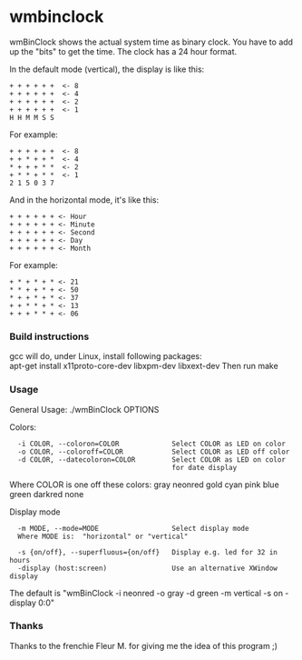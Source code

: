 # wmbinclock

wmBinClock shows the actual system time as binary clock. You have to add up the "bits" to get the time. The clock has a 24 hour format.

In the default mode (vertical), the display is like this:

```
+ + + + + +  <- 8
+ + + + + +  <- 4
+ + + + + +  <- 2
+ + + + + +  <- 1
H H M M S S
```

For example:

```
+ + + + + +  <- 8
+ + * + + *  <- 4
* + + + * *  <- 2
+ * * + * *  <- 1
2 1 5 0 3 7
```

And in the horizontal mode, it's like this:

```
+ + + + + + <- Hour
+ + + + + + <- Minute
+ + + + + + <- Second
+ + + + + + <- Day
+ + + + + + <- Month
```

For example:

```
+ * + * + * <- 21
* * + + * + <- 50
* + + * + * <- 37
+ + * * + * <- 13
+ + + * * + <- 06
```

### Build instructions

gcc will do, under Linux, install following packages:  
 apt-get install x11proto-core-dev libxpm-dev libxext-dev
Then run make

### Usage

General Usage: ./wmBinClock OPTIONS

Colors:
```
  -i COLOR, --coloron=COLOR             Select COLOR as LED on color
  -o COLOR, --coloroff=COLOR            Select COLOR as LED off color
  -d COLOR, --datecoloron=COLOR         Select COLOR as LED on color
                                        for date display
```

  Where COLOR is one off these colors:
  gray neonred gold cyan pink blue green darkred none

Display mode
```
  -m MODE, --mode=MODE                  Select display mode
  Where MODE is:  "horizontal" or "vertical"

  -s {on/off}, --superfluous={on/off}   Display e.g. led for 32 in hours
  -display (host:screen)                Use an alternative XWindow display
```

The default is "wmBinClock -i neonred -o gray -d green -m vertical -s on -display 0:0"

### Thanks

Thanks to the frenchie Fleur M. for giving me the idea of this program ;)
